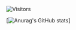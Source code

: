 ![Visitors](https://api.visitorbadge.io/api/visitors?path=krsambhav&countColor=%23263759)


[![Anurag's GitHub stats](https://github-readme-stats.vercel.app/api?username=krsambhav&show_icons=true&theme=onedark)]
